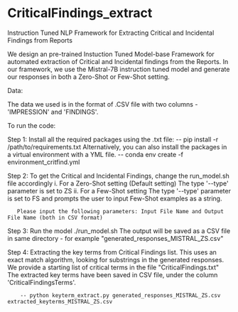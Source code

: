 # CriticalFindings_extract
Instruction Tuned NLP Framework for Extracting Critical and Incidental Findings from Reports

We design an pre-trained Instuction Tuned Model-base Framework for automated extraction of Critical and Incidental findings from the Reports. 
In our framework, we use the Mistral-7B instruction tuned model and generate our responses in both a Zero-Shot or Few-Shot setting. 

Data:

The data we used is in the format of .CSV file with two columns - 'IMPRESSION' and 'FINDINGS'.

To run the code:

Step 1: Install all the required packages using the .txt file: 
        -- pip install -r /path/to/requirements.txt
        Alternatively, you can also install the packages in a virtual environment with a YML file. 
          -- conda env create -f environment_critfind.yml
        

Step 2: To get the Critical and Incidental Findings, change the run_model.sh file accordingly
        i. For a Zero-Shot setting (Default setting)
            The type '--type' parameter is set to ZS 
        ii. For a Few-Shot setting
            The type '--type' parameter is set to FS and prompts the user to input Few-Shot examples as a string.

       Please input the following parameters: Input File Name and Output File Name (both in CSV format)

Step 3: Run the model ./run_model.sh 
        The output will be saved as a CSV file in same directory - for example "generated_responses_MISTRAL_ZS.csv" 

Step 4: Extracting the key terms from Critical Findings list. 
        This uses an exact match algorithm, looking for substrings in the generated responses. 
        We provide a starting list of critical terms in the file "CriticalFindings.txt"
        The extracted key terms have been saved in CSV file, under the column 'CriticalFindingsTerms'. 
        
        -- python keyterm_extract.py generated_responses_MISTRAL_ZS.csv extracted_keyterms_MISTRAL_ZS.csv 
        
        

